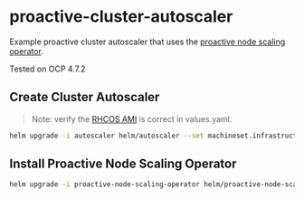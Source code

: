 # proactive-cluster-autoscaler

Example proactive cluster autoscaler that uses the [proactive node scaling operator](https://github.com/redhat-cop/proactive-node-scaling-operator).

Tested on OCP 4.7.2

## Create Cluster Autoscaler

> Note: verify the [RHCOS AMI](https://access.redhat.com/documentation/en-us/openshift_container_platform/4.7/html/installing/installing-on-aws#installation-aws-user-infra-rhcos-ami_installing-restricted-networks-aws) is correct in values.yaml.

```sh
helm upgrade -i autoscaler helm/autoscaler --set machineset.infrastructure_id=$(oc get -o jsonpath='{.status.infrastructureName}{"\n"}' infrastructure cluster) -n openshift-machine-api
```

## Install Proactive Node Scaling Operator

```sh
helm upgrade -i proactive-node-scaling-operator helm/proactive-node-scaling-operator -n openshift-operators
```
